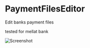 # PaymentFilesEditor
Edit banks payment files

tested for mellat bank 

![Screenshot](https://media.githubusercontent.com/media/mshobeyri/PaymentFilesEditor/master/res/payment.jpg)
